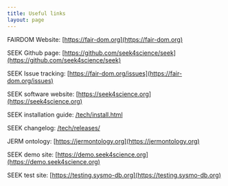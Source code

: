 ```yaml
---
title: Useful links
layout: page
---
```


FAIRDOM Website: [https://fair-dom.org](https://fair-dom.org)

SEEK Github page: [https://github.com/seek4science/seek](https://github.com/seek4science/seek)

SEEK Issue tracking: [https://fair-dom.org/issues](https://fair-dom.org/issues)

SEEK software website: [https://seek4science.org](https://seek4science.org)

SEEK installation guide: [/tech/install.html](/tech/install.html)

SEEK changelog: [/tech/releases/](/tech/releases)

JERM ontology: [https://jermontology.org](https://jermontology.org)

SEEK demo site: [https://demo.seek4science.org](https://demo.seek4science.org)

SEEK test site: [https://testing.sysmo-db.org](https://testing.sysmo-db.org)
